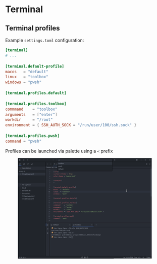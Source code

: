 # Terminal

## Terminal profiles

Example `settings.toml` configuration:

```toml
[terminal]
# ...

[terminal.default-profile]
macos   = "default"
linux   = "toolbox"
windows = "pwsh"

[terminal.profiles.default]

[terminal.profiles.toolbox]
commmand    = "toolbox"
arguments   = ["enter"]
workdir     = "/root"
environment = { SSH_AUTH_SOCK = "/run/user/100/ssh.sock" }

[terminal.profiles.pwsh]
command = "pwsh"
```

Profiles can be launched via palette using a `<` prefix

<figure><img src="../.gitbook/assets/terminal_profiles.png" alt=""><figcaption></figcaption></figure>
